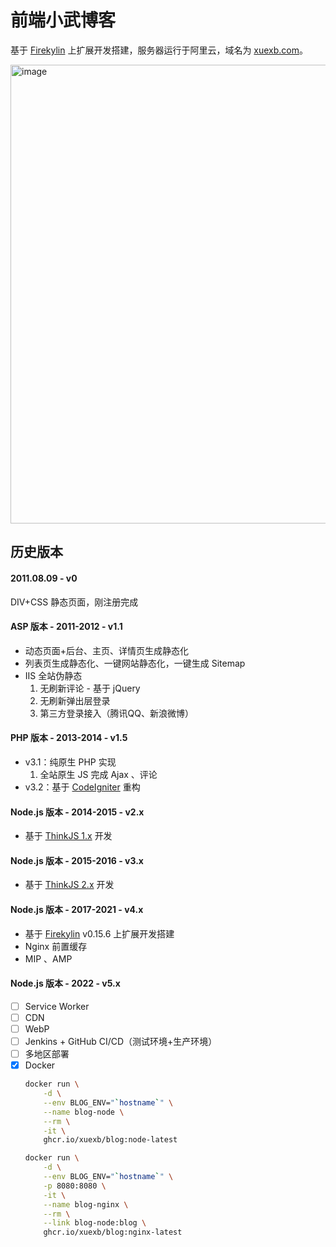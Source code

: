 # 前端小武博客

基于 [Firekylin](https://github.com/firekylin/firekylin) 上扩展开发搭建，服务器运行于阿里云，域名为 [xuexb.com](https://xuexb.com/)。

<img width="734" alt="image" src="https://user-images.githubusercontent.com/3872051/158399150-a5d336d8-6c9c-473e-82b5-7d2ec1799b5d.png">


## 历史版本

#### 2011.08.09 - v0

DIV+CSS 静态页面，刚注册完成

#### ASP 版本 - 2011-2012 - v1.1

- 动态页面+后台、主页、详情页生成静态化
- 列表页生成静态化、一键网站静态化，一键生成 Sitemap
- IIS 全站伪静态
    1. 无刷新评论 - 基于 jQuery
    1. 无刷新弹出层登录
    1. 第三方登录接入（腾讯QQ、新浪微博）

#### PHP 版本 - 2013-2014 - v1.5

- v3.1：纯原生 PHP 实现
    1. 全站原生 JS 完成 Ajax 、评论
- v3.2：基于 [CodeIgniter](http://www.codeigniter.com/) 重构

#### Node.js 版本 - 2014-2015 - v2.x

- 基于 [ThinkJS 1.x](https://thinkjs.org/zh-cn/doc/1.2/index.html) 开发

#### Node.js 版本 - 2015-2016 - v3.x

- 基于 [ThinkJS 2.x](https://thinkjs.org/zh-cn/doc/2.0/index.html) 开发

#### Node.js 版本 - 2017-2021 - v4.x

- 基于 [Firekylin](https://github.com/firekylin/firekylin) v0.15.6 上扩展开发搭建
- Nginx 前置缓存
- MIP 、AMP

#### Node.js 版本 - 2022 - v5.x

- [ ] Service Worker
- [ ] CDN
- [ ] WebP
- [ ] Jenkins + GitHub CI/CD（测试环境+生产环境）
- [ ] 多地区部署
- [x] Docker
    ```bash
    docker run \
        -d \
        --env BLOG_ENV="`hostname`" \
        --name blog-node \
        --rm \
        -it \
        ghcr.io/xuexb/blog:node-latest

    docker run \
        -d \
        --env BLOG_ENV="`hostname`" \
        -p 8080:8080 \
        -it \
        --name blog-nginx \
        --rm \
        --link blog-node:blog \
        ghcr.io/xuexb/blog:nginx-latest
    ```
